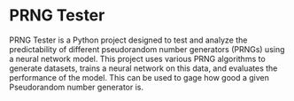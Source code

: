 # PRNG Tester

PRNG Tester is a Python project designed to test and analyze the predictability of different pseudorandom number generators (PRNGs) using a neural network model. This project uses various PRNG algorithms to generate datasets, trains a neural network on this data, and evaluates the performance of the model. This can be used to gage how good a given Pseudorandom number generator is.
